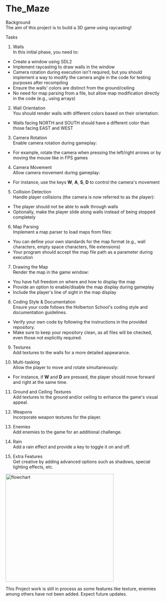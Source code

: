 # The_Maze 
Background  
The aim of this project is to build a 3D game using raycasting!

Tasks  

1. Walls  
In this initial phase, you need to:  
- Create a window using SDL2  
- Implement raycasting to draw walls in the window  
- Camera rotation during execution isn't required, but you should implement a way to modify the camera angle in the code for testing purposes after recompiling  
- Ensure the walls' colors are distinct from the ground/ceiling  
- No need for map parsing from a file, but allow map modification directly in the code (e.g., using arrays)

2. Wall Orientation  
You should render walls with different colors based on their orientation:
- Walls facing NORTH and SOUTH should have a different color than those facing EAST and WEST  

3. Camera Rotation  
Enable camera rotation during gameplay:
- For example, rotate the camera when pressing the left/right arrows or by moving the mouse like in FPS games  

4. Camera Movement  
Allow camera movement during gameplay:
- For instance, use the keys **W**, **A**, **S**, **D** to control the camera's movement  

5. Collision Detection  
Handle player collisions (the camera is now referred to as the player):
- The player should not be able to walk through walls  
- Optionally, make the player slide along walls instead of being stopped completely  

6. Map Parsing  
Implement a map parser to load maps from files:
- You can define your own standards for the map format (e.g., wall characters, empty space characters, file extensions)  
- Your program should accept the map file path as a parameter during execution  

7. Drawing the Map  
Render the map in the game window:
- You have full freedom on where and how to display the map  
- Provide an option to enable/disable the map display during gameplay  
- Include the player's line of sight in the map display  

8. Coding Style & Documentation  
Ensure your code follows the Holberton School's coding style and documentation guidelines.  
- Verify your own code by following the instructions in the provided repository.  
- Make sure to keep your repository clean, as all files will be checked, even those not explicitly required.

9. Textures  
Add textures to the walls for a more detailed appearance.

10. Multi-tasking  
Allow the player to move and rotate simultaneously:
- For instance, if **W** and **D** are pressed, the player should move forward and right at the same time.  

11. Ground and Ceiling Textures  
Add textures to the ground and/or ceiling to enhance the game's visual appeal.

12. Weapons  
Incorporate weapon textures for the player.

13. Enemies  
Add enemies to the game for an additional challenge.

14. Rain  
Add a rain effect and provide a key to toggle it on and off.

15. Extra Features  
Get creative by adding advanced options such as shadows, special lighting effects, etc.

<img width="349" alt="flowchart" src="https://github.com/user-attachments/assets/6956f281-b1e8-4f0a-bc85-e4ab3b0d6596">


This Project work is still in process as some features like texture, enemies among others have not been added.
Expect future updates.
